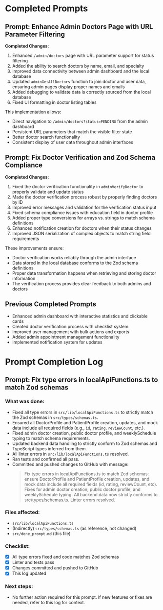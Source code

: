 # Completed Prompts

## Prompt: Enhance Admin Doctors Page with URL Parameter Filtering

**Completed Changes:**

1. Enhanced `/admin/doctors` page with URL parameter support for status filtering
2. Added the ability to search doctors by name, email, and specialty
3. Improved data connectivity between admin dashboard and the local database
4. Updated `adminGetAllDoctors` function to join doctor and user data, ensuring admin pages display proper names and emails
5. Added debugging to validate data is correctly sourced from the local database
6. Fixed UI formatting in doctor listing tables

This implementation allows:

- Direct navigation to `/admin/doctors?status=PENDING` from the admin dashboard
- Persistent URL parameters that match the visible filter state
- Better doctor search functionality
- Consistent display of user data throughout admin interfaces

## Prompt: Fix Doctor Verification and Zod Schema Compliance

**Completed Changes:**

1. Fixed the doctor verification functionality in `adminVerifyDoctor` to properly validate and update status
2. Made the doctor verification process robust by properly finding doctors by ID
3. Improved error messages and validation for the verification status input
4. Fixed schema compliance issues with education field in doctor profile
5. Added proper type conversions for arrays vs. strings to match schema definitions
6. Enhanced notification creation for doctors when their status changes
7. Improved JSON serialization of complex objects to match string field requirements

These improvements ensure:

- Doctor verification works reliably through the admin interface
- Data stored in the local database conforms to the Zod schema definitions
- Proper data transformation happens when retrieving and storing doctor information
- The verification process provides clear feedback to both admins and doctors

## Previous Completed Prompts

- Enhanced admin dashboard with interactive statistics and clickable cards
- Created doctor verification process with checklist system
- Improved user management with bulk actions and exports
- Added admin appointment management functionality
- Implemented notification system for updates

# Prompt Completion Log

## Prompt: Fix type errors in localApiFunctions.ts to match Zod schemas

### What was done:

- Fixed all type errors in `src/lib/localApiFunctions.ts` to strictly match the Zod schemas in `src/types/schemas.ts`.
- Ensured all DoctorProfile and PatientProfile creation, updates, and mock data include all required fields (e.g., `id`, `rating`, `reviewCount`, etc.).
- Fixed admin doctor creation, public doctor profile, and weeklySchedule typing to match schema requirements.
- Updated backend data handling to strictly conform to Zod schemas and TypeScript types inferred from them.
- All linter errors in `src/lib/localApiFunctions.ts` resolved.
- Ran tests and confirmed all pass.
- Committed and pushed changes to GitHub with message:
  > Fix type errors in localApiFunctions.ts to match Zod schemas: ensure DoctorProfile and PatientProfile creation, updates, and mock data include all required fields (id, rating, reviewCount, etc). Fixes for admin doctor creation, public doctor profile, and weeklySchedule typing. All backend data now strictly conforms to src/types/schemas.ts. Linter errors resolved.

### Files affected:

- `src/lib/localApiFunctions.ts`
- (Indirectly) `src/types/schemas.ts` (as reference, not changed)
- `src/done_prompt.md` (this file)

### Checklist:

- [x] All type errors fixed and code matches Zod schemas
- [x] Linter and tests pass
- [x] Changes committed and pushed to GitHub
- [x] This log updated

### Next steps:

- No further action required for this prompt. If new features or fixes are needed, refer to this log for context.
